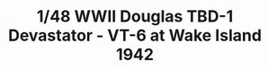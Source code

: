 ---
title: "1/48 WWII Douglas  TBD-1 Devastator - VT-6 at Wake Island 1942"
price: "TBA" 
desc: "Maketa"
img_path: "/assets/img/GWH04809.jpg"
brand: "N/A"
available: false
special_offer: false
new: false
soon: false
cat: "010000"
subcat: "010900"
subsubcat: "0N/A"
sifra: "GWH04809"
---